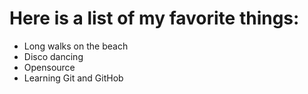 # Here is a list of my favorite things:
- Long walks on the beach
- Disco dancing
- Opensource
- Learning Git and GitHob
